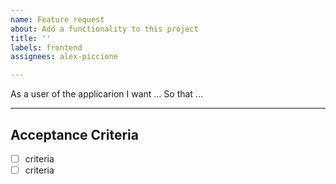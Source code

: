 ```yaml
---
name: Feature request
about: Add a functionality to this project
title: ''
labels: frontend
assignees: alex-piccione

---
```


As a user of the applicarion
I want ...
So that ...

---

## Acceptance Criteria
- [ ] criteria
- [ ] criteria
